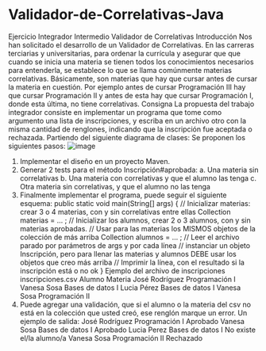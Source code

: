 # Validador-de-Correlativas-Java


Ejercicio Integrador Intermedio
Validador de Correlativas
Introducción
Nos han solicitado el desarrollo de un Validador de Correlativas. En las carreras terciarias y
universitarias, para ordenar la currícula y asegurar que que cuando se inicia una materia se
tienen todos los conocimientos necesarios para entenderla, se establece lo que se llama
comúnmente materias correlativas. Básicamente, son materias que hay que cursar antes de
cursar la materia en cuestión. Por ejemplo antes de cursar Programación III hay que cursar
Programación II y antes de esta hay que cursar Programación I, donde esta última, no tiene
correlativas.
Consigna
La propuesta del trabajo integrador consiste en implementar un programa que tome como
argumento una lista de inscripciones, y escriba en un archivo otro con la misma cantidad de
renglones, indicando que la inscripción fue aceptada o rechazada.
Partiendo del siguiente diagrama de clases:
Se proponen los siguientes pasos:
![image](https://user-images.githubusercontent.com/80794759/232348833-06ac6f6b-9b5b-4903-b47a-ef4063459e81.png)

1. Implementar el diseño en un proyecto Maven.
2. Generar 2 tests para el método Inscripción#aprobada:
a. Una materia sin correlativas
b. Una materia con correlativas y que el alumno las tenga
c. Otra materia sin correlativas, y que el alumno no las tenga
3. Finalmente implementar el programa, puede seguir el siguiente esquema:
public static void main(String[] args) {
// Inicializar materias: crear 3 o 4 materias, con y sin correlativas
entre ellas
Collection<Materia> materias = … ;
// Inicializar los alumnos, crear 2 o 3 alumnos, con y sin materias
aprobadas.
// Usar para las materias los MISMOS objetos de la colección de más
arriba
Collection<Alumno> alumnos = … ;
// Leer el archivo parado por parámetros de args y por cada línea
// instanciar un objeto Inscripción, pero para llenar las materias y
alumnos DEBE usar los objetos que creo más arriba
// Imprimir la línea, con el resultado si la inscripción está o no ok
}
Ejemplo del archivo de inscripciones
inscripciones.csv
Alumno Materia
José Rodríguez Programación I
Vanesa Sosa Bases de datos I
Lucia Pérez Bases de datos I
Vanesa Sosa Programación II
4. Puede agregar una validación, que si el alumno o la materia del csv no está en la
colección que usted creó, ese renglón marque un error.
Un ejemplo de salida:
José Rodríguez Programación I Aprobado
Vanesa Sosa Bases de datos I Aprobado
Lucia Perez Bases de datos I No existe el/la alumno/a
Vanesa Sosa Programación II Rechazado
